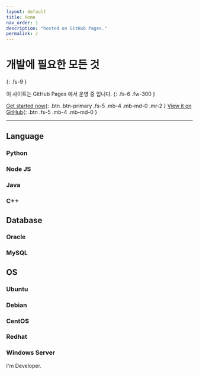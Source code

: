 ```yaml
---
layout: default
title: Home
nav_order: 1
description: "hosted on GitHub Pages."
permalink: /
---
```


# 개발에 필요한 모든 것
{: .fs-9 }

이 사이트는 GitHub Pages 에서 운영 중 입니다.
{: .fs-6 .fw-300 }

[Get started now](#getting-started){: .btn .btn-primary .fs-5 .mb-4 .mb-md-0 .mr-2 } [View it on GitHub](https://github.com/darkwind/darkwind.github.io){: .btn .fs-5 .mb-4 .mb-md-0 }

---

## Language
### Python
### Node JS
### Java
### C++
## Database
### Oracle
### MySQL
## OS
### Ubuntu
### Debian
### CentOS
### Redhat
### Windows Server
I'm Developer.
